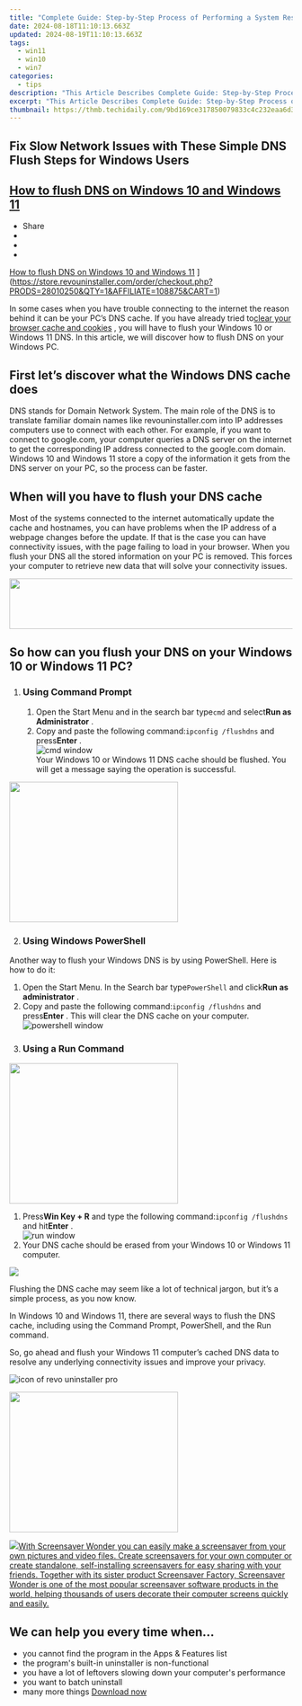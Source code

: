 ```yaml
---
title: "Complete Guide: Step-by-Step Process of Performing a System Restore on Windows 11"
date: 2024-08-18T11:10:13.663Z
updated: 2024-08-19T11:10:13.663Z
tags:
  - win11
  - win10
  - win7
categories:
  - tips
description: "This Article Describes Complete Guide: Step-by-Step Process of Performing a System Restore on Windows 11"
excerpt: "This Article Describes Complete Guide: Step-by-Step Process of Performing a System Restore on Windows 11"
thumbnail: https://thmb.techidaily.com/9bd169ce317850079833c4c232eaa6d389f824b0ea7ef26122a9f26ae8562eda.jpg
---
```


## Fix Slow Network Issues with These Simple DNS Flush Steps for Windows Users

## [How to flush DNS on Windows 10 and Windows 11](https://store.revouninstaller.com/order/checkout.php?PRODS=28010250&QTY=1&AFFILIATE=108875&CART=1)

* Share
* [](http://www.facebook.com/share.php?u=https://www.revouninstaller.com/blog/how-to-flush-dns-on-windows-10-and-windows-11/&title=How+to+flush+DNS+on+Windows+10+and+Windows+11)
* [](https://twitter.com/intent/tweet?text=How+to+flush+DNS+on+Windows+10+and+Windows+11&url=https://www.revouninstaller.com/blog/how-to-flush-dns-on-windows-10-and-windows-11/ "Click to share on Twitter")
* [](https://store.revouninstaller.com/order/checkout.php?PRODS=28010250&QTY=1&AFFILIATE=108875&CART=1)

[How to flush DNS on Windows 10 and Windows 11](https://f057a20f961f56a72089-b74530d2d26278124f446233f95622ef.ssl.cf1.rackcdn.com/site/blog/flush-dns-windows/flush-dns-on-windows-10-11-cover.png) ](https://store.revouninstaller.com/order/checkout.php?PRODS=28010250&QTY=1&AFFILIATE=108875&CART=1)

 In some cases when you have trouble connecting to the internet the reason behind it can be your PC’s DNS cache. If you have already tried to[clear your browser cache and cookies](https://store.revouninstaller.com/order/checkout.php?PRODS=28010250&QTY=1&AFFILIATE=108875&CART=1) , you will have to flush your Windows 10 or Windows 11 DNS. In this article, we will discover how to flush DNS on your Windows PC.

## First let’s discover what the Windows DNS cache does

 DNS stands for Domain Network System. The main role of the DNS is to translate familiar domain names like revouninstaller.com into IP addresses computers use to connect with each other. For example, if you want to connect to google.com, your computer queries a DNS server on the internet to get the corresponding IP address connected to the google.com domain. Windows 10 and Windows 11 store a copy of the information it gets from the DNS server on your PC, so the process can be faster.

## When will you have to flush your DNS cache

 Most of the systems connected to the internet automatically update the cache and hostnames, you can have problems when the IP address of a webpage changes before the update. If that is the case you can have connectivity issues, with the page failing to load in your browser. When you flush your DNS all the stored information on your PC is removed. This forces your computer to retrieve new data that will solve your connectivity issues.

<!-- affiliate ads begin -->
<a href="https://mindmanager.sjv.io/c/5597632/1787667/20231" target="_top" id="1787667"><img src="//a.impactradius-go.com/display-ad/20231-1787667" border="0" alt="" width="728" height="90"/></a><img height="0" width="0" src="https://imp.pxf.io/i/5597632/1787667/20231" style="position:absolute;visibility:hidden;" border="0" />
<!-- affiliate ads end -->
## So how can you flush your DNS on your Windows 10 or Windows 11 PC?

1. ### Using Command Prompt  

   1. Open the Start Menu and in the search bar type`cmd` and select**Run as Administrator** .  
   2. Copy and paste the following command:`ipconfig /flushdns` and press**Enter** .  
   ![cmd window](https://f057a20f961f56a72089-b74530d2d26278124f446233f95622ef.ssl.cf1.rackcdn.com/site/blog/flush-dns-windows/method-1-command-prompt.png)  
 Your Windows 10 or Windows 11 DNS cache should be flushed. You will get a message saying the operation is successful.
<!-- affiliate ads begin -->
<a href="https://caperobbin.sjv.io/c/5597632/2006118/18460" target="_top" id="2006118"><img src="//a.impactradius-go.com/display-ad/18460-2006118" border="0" alt="" width="300" height="250"/></a><img height="0" width="0" src="https://imp.pxf.io/i/5597632/2006118/18460" style="position:absolute;visibility:hidden;" border="0" />
<!-- affiliate ads end -->

2. ### Using Windows PowerShell  

 Another way to flush your Windows DNS is by using PowerShell. Here is how to do it:  

   1. Open the Start Menu. In the Search bar type`PowerShell` and click**Run as administrator** .  
   2. Copy and paste the following command:`ipconfig /flushdns` and press**Enter** . This will clear the DNS cache on your computer.  
   ![powershell window](https://f057a20f961f56a72089-b74530d2d26278124f446233f95622ef.ssl.cf1.rackcdn.com/site/blog/flush-dns-windows/method-2-powershell.png)
   3. ### Using a Run Command  
<!-- affiliate ads begin -->
<a href="https://printrendy.pxf.io/c/5597632/1453719/17020" target="_top" id="1453719"><img src="//a.impactradius-go.com/display-ad/17020-1453719" border="0" alt="" width="300" height="250"/></a><img height="0" width="0" src="https://imp.pxf.io/i/5597632/1453719/17020" style="position:absolute;visibility:hidden;" border="0" />
<!-- affiliate ads end -->

   1. Press**Win Key + R** and type the following command:`ipconfig /flushdns` and hit**Enter** .  
   ![run window](https://f057a20f961f56a72089-b74530d2d26278124f446233f95622ef.ssl.cf1.rackcdn.com/site/blog/flush-dns-windows/method-3-run.png)  
   2. Your DNS cache should be erased from your Windows 10 or Windows 11 computer.
<!-- affiliate ads begin -->
<a href="https://secure.2checkout.com/order/checkout.php?PRODS=19080710&QTY=1&AFFILIATE=108875&CART=1"><img src="https://smart-seo-tool.com/images/SmartSEOAuditorBox.png" border="0"></a>
<!-- affiliate ads end -->

 Flushing the DNS cache may seem like a lot of technical jargon, but it’s a simple process, as you now know.

 In Windows 10 and Windows 11, there are several ways to flush the DNS cache, including using the Command Prompt, PowerShell, and the Run command.

 So, go ahead and flush your Windows 11 computer’s cached DNS data to resolve any underlying connectivity issues and improve your privacy.

![icon of revo uninstaller pro](https://f057a20f961f56a72089-b74530d2d26278124f446233f95622ef.ssl.cf1.rackcdn.com/site/icons/rup5-64.png)

<!-- affiliate ads begin -->
<a href="https://printrendy.pxf.io/c/5597632/1453720/17020" target="_top" id="1453720"><img src="//a.impactradius-go.com/display-ad/17020-1453720" border="0" alt="" width="300" height="250"/></a><img height="0" width="0" src="https://imp.pxf.io/i/5597632/1453720/17020" style="position:absolute;visibility:hidden;" border="0" />
<!-- affiliate ads end -->
<!-- affiliate ads begin -->
<a href="https://secure.2checkout.com/order/checkout.php?PRODS=195080&QTY=1&AFFILIATE=108875&CART=1"><img src="https://www.blumentals.net/scrwonder/images/screensaver-software.png" border="0">With Screensaver Wonder you can easily make a screensaver from your own pictures and video files. Create screensavers for your own computer or create standalone, self-installing screensavers for easy sharing with your friends. Together with its sister product Screensaver Factory, Screensaver Wonder is one of the most popular screensaver software products in the world, helping thousands of users decorate their computer screens quickly and easily.</a>
<!-- affiliate ads end -->
## We can help you every time when…

* you cannot find the program in the Apps & Features list
* the program's built-in uninstaller is non-functional
* you have a lot of leftovers slowing down your computer's performance
* you want to batch uninstall
* many more things
[Download now](https://store.revouninstaller.com/order/checkout.php?PRODS=28010250&QTY=1&AFFILIATE=108875&CART=1)

<ins class="adsbygoogle"
     style="display:block"
     data-ad-format="autorelaxed"
     data-ad-client="ca-pub-7571918770474297"
     data-ad-slot="1223367746"></ins>



<ins class="adsbygoogle"
     style="display:block"
     data-ad-client="ca-pub-7571918770474297"
     data-ad-slot="8358498916"
     data-ad-format="auto"
     data-full-width-responsive="true"></ins>



